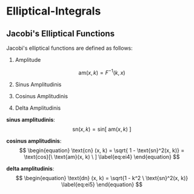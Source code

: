 # Elliptical-Integrals

## Jacobi's Elliptical Functions


Jacobi's elliptical functions are defined as follows:

1) Amplitude

$$ \text{am}(x,k) = F^{-1}(k,x)  $$

2) Sinus Amplitudinis

3) Cosinus Amplitudinis

4) Delta Amplitudinis

<b>sinus amplitudinis</b>: 
$$ 
\begin{equation}
\text{sn} (x, k) = \text{sin}[\ \text{am}(x, k) \ ]
\label{eq:ei3}
\end{equation}
$$ 

<b>cosinus amplitudinis</b>: 
$$
\begin{equation}
\text{cn} (x, k) = \sqrt{   1 - \text{sn}^2(x, k)} = \text{cos}[\ \text{am}(x, k) \ ] 
\label{eq:ei4}
\end{equation}
$$ 

<b>delta amplitudinis</b>: 
$$ 
\begin{equation}
\text{dn} (x, k) = \sqrt{1 - k^2 \ \text{sn}^2(x, k)}  
\label{eq:ei5}
\end{equation}
$$ 
